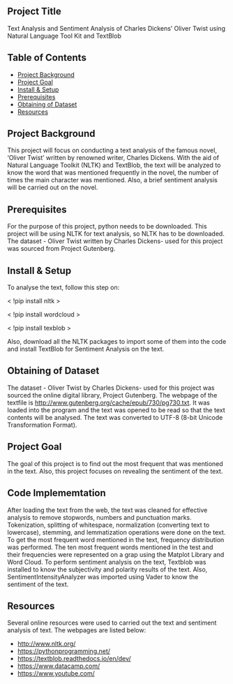 Project Title
-----------------

Text Analysis and Sentiment Analysis of Charles Dickens’ Oliver Twist using Natural Language Tool Kit and TextBlob

Table of Contents
-----------------
-   [Project Background](#project-background)
-   [Project Goal](#project-goal)
-   [Install & Setup](#install-&-setup)
-   [Prerequisites](#usage)
-   [Obtaining of Dataset](Obtaining-of-Dataset)
-   [Resources](#resources)



Project Background
----------
This project will focus on conducting a text analysis of the famous novel, ‘Oliver Twist’ written by renowned writer, Charles Dickens. With the aid of Natural Language Toolkit (NLTK) and TextBlob, the text will be analyzed to know the word that was mentioned frequently in the novel, the number of times the main character was mentioned. Also, a brief sentiment analysis will be carried out on the novel.


Prerequisites
---------------

For the purpose of this project, python needs to be downloaded. This project will be using NLTK for text analysis, so NLTK has to be downloaded. The dataset - Oliver Twist written by Charles Dickens- used for this project was sourced from Project Gutenberg.

Install & Setup
--------------

To analyse the text, follow this step on:

< !pip install nltk >

< !pip install wordcloud >
  
 < !pip install texblob >
 
Also, download all the NLTK packages to import some of them into the code and install TextBlob for Sentiment Analysis on the text. 

Obtaining of Dataset
--------------

The dataset - Oliver Twist by Charles Dickens- used for this project was sourced the online digital library, Project Gutenberg. The webpage of the textfile is http://www.gutenberg.org/cache/epub/730/pg730.txt. It was loaded into the program and the text was opened to be read so that the text contents will be analysed. The text was converted to UTF-8 (8-bit Unicode Transformation Format).

Project Goal
--------------

The goal of this project is to find out the most frequent that was mentioned in the text. Also, this project focuses on revealing the sentiment of the text. 

Code Implememtation
--------------

After loading the text from the web, the text was cleaned for effective analysis to remove stopwords, numbers and punctuation marks. Tokenization, splitting of whitespace, normalization (converting text to lowercase), stemming, and lemmatization operations were done on the text. To get the most frequent word mentioned in the text, frequency distribution was performed. The ten most frequent words mentioned in the test and their frequencies were represented on a grap using the Matplot Library and Word Cloud. 
To perform sentiment analysis on the text, Textblob was installed to know the subjectivity and polarity results of the text. Also, SentimentIntensityAnalyzer was imported using Vader to know the sentiment of the text. 

Resources
--------------
Several online resources were used to carried out the text and sentiment analysis of text. The webpages are listed below:

-   http://www.nltk.org/
-   https://pythonprogramming.net/
-   https://textblob.readthedocs.io/en/dev/
-   https://www.datacamp.com/
-   https://www.youtube.com/




  
  
  
 
  

